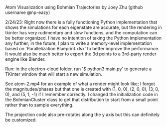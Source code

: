Atom Visualization using Bohmian Trajectories
by Joey Zhu (github username @np-eazy)

2/24/23: Right now there is a fully functioning Python implementation that shows the simulations for each eigenstate are accurate, but the rendering in tkinter has very rudimentary and slow functions, and the computation can be better organized. I have no intention of taking the Python implementation any further; in the future, I plan to write a memory-level implementation based on 'Parallelization Blueprint.xlsx' to better improve the performance. It would also be much better to export the 3d points to a 3rd-party render engine like Blender.

Run: in the electron-cloud folder, run '$ python3 main.py' to generate a TKinter window that will start a new simulation.

See atom-2.mp4 for an example of what a render might look like; I forgot the magnitudes/phases but that one is created with (1, 0, 0), (2, 0, 0), (3, 0, 0), and (5, 1, -1) if I remember correctly. I changed the initialization code in the BohmianCluster class to get that distribution to start from a small point rather than to sample everything.

The projection code also pre-rotates along the y axis but this can definitely be customized.
